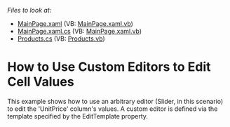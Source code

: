 <!-- default file list -->
*Files to look at*:

* [MainPage.xaml](./CS/AgDataGrid_CustomEditors/MainPage.xaml) (VB: [MainPage.xaml.vb](./VB/AgDataGrid_CustomEditors/MainPage.xaml.vb))
* [MainPage.xaml.cs](./CS/AgDataGrid_CustomEditors/MainPage.xaml.cs) (VB: [MainPage.xaml.vb](./VB/AgDataGrid_CustomEditors/MainPage.xaml.vb))
* [Products.cs](./CS/AgDataGrid_CustomEditors/Products.cs) (VB: [Products.vb](./VB/AgDataGrid_CustomEditors/Products.vb))
<!-- default file list end -->
# How to Use Custom Editors to Edit Cell Values


<p>This example shows how to use an arbitrary editor (Slider, in this scenario) to edit the 'UnitPrice' column's values. A custom editor is defined via the template specified by the EditTemplate property.</p>

<br/>


